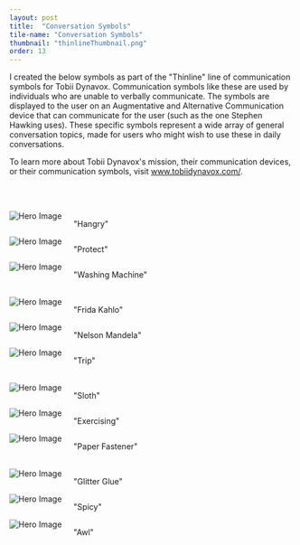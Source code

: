 ```yaml
---
layout: post
title:  "Conversation Symbols"
tile-name: "Conversation Symbols"
thumbnail: "thinlineThumbnail.png"
order: 13
---
```


I created the below symbols as part of the "Thinline" line of communication symbols for Tobii Dynavox. Communication symbols like these are used by individuals who are unable to verbally communicate. The symbols are displayed to the user on an Augmentative and Alternative Communication device that can communicate for the user (such as the one Stephen Hawking uses). These specific symbols represent a wide array of general conversation topics, made for users who might wish to use these in daily conversations.

To learn more about Tobii Dynavox's mission, their communication devices, or their communication symbols, visit <a href="https://www.tobiidynavox.com/en-US/?MarketPopupClicked=true">www.tobiidynavox.com/</a>.


<br> <br>

<div class="row">

  <div class="small-12 medium-4 large-4 columns">
    <img src="/img/thinlines/new/Hangry.png" alt="Hero Image">
    <p class="centered">"Hangry"</p>
  </div>

  <div class="small-12 medium-4 large-4 columns">
    <img src="/img/thinlines/new/Protect.png" alt="Hero Image">
    <p class="centered">"Protect"</p>
  </div>
  
  <div class="small-12 medium-4 large-4 columns">
    <img src="/img/thinlines/new/Wash Machine.png" alt="Hero Image">
    <p class="centered">"Washing Machine"</p>
  </div>
  
</div>

<br>

<div class="row">

  <div class="small-12 medium-4 large-4 columns">
    <img src="/img/thinlines/new/Frida.png" alt="Hero Image">
    <p class="centered">"Frida Kahlo"</p>
  </div>

  <div class="small-12 medium-4 large-4 columns">
    <img src="/img/thinlines/new/Mandela.png" alt="Hero Image">
    <p class="centered">"Nelson Mandela"</p>
  </div>
  
  <div class="small-12 medium-4 large-4 columns">
    <img src="/img/thinlines/new/Trip.png" alt="Hero Image">
    <p class="centered">"Trip"</p>
  </div>

</div>


<br>

<div class="row">

  <div class="small-12 medium-4 large-4 columns">
    <img src="/img/thinlines/sloth.png" alt="Hero Image"> 
    <p class="centered">"Sloth"</p>
  </div>
  
  <div class="small-12 medium-4 large-4 columns">
    <img src="/img/thinlines/fExercising.png" alt="Hero Image">
    <p class="centered">"Exercising"</p>
  </div>

  <div class="small-12 medium-4 large-4 columns">
    <img src="/img/thinlines/new/Paper Fastener.png" alt="Hero Image"> 
    <p class="centered">"Paper Fastener"</p>
  </div>
  
</div>


<br>


<div class="row">

  <div class="small-12 medium-4 large-4 columns">
    <img src="/img/thinlines/new/Glitter Glue.png" alt="Hero Image">
    <p class="centered">"Glitter Glue"</p>
  </div>

  <div class="small-12 medium-4 large-4 columns">
    <img src="/img/thinlines/spicy.png" alt="Hero Image">
    <p class="centered">"Spicy"</p>
  </div>
  
  <div class="small-12 medium-4 large-4 columns">
    <img src="/img/thinlines/new/Awl.png" alt="Hero Image">
    <p class="centered">"Awl"</p>
  </div>
  
</div>


<br>



